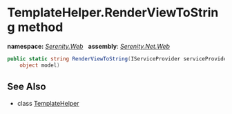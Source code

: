 # TemplateHelper.RenderViewToString method
**namespace:** *[Serenity.Web](../../README.md#serenity.web-namespace)*   **assembly**: *[Serenity.Net.Web](../../README.md)*

```csharp
public static string RenderViewToString(IServiceProvider serviceProvider, string viewName, 
    object model)
```

## See Also

* class [TemplateHelper](../TemplateHelper.md)